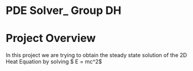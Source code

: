 # PDE Solver_ Group DH

# Project Overview
In this project we are trying to obtain the steady state solution of the 2D Heat Equation by solving $ E = mc^2$  
 
